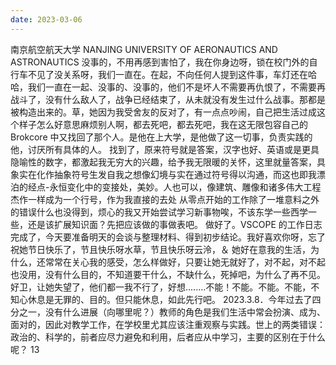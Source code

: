```yaml
---
date: 2023-03-06
---
```


南京航空航天大学
NANJING UNIVERSITY OF AERONAUTICS AND ASTRONAUTICS
没事的，不用再感到害怕了，我在你身边呀，锁在校门外的自行车不见了没关系呀，我们一直在。在起，不向任何人提到这件事，车灯还在哈哈，我们一直在一起、没事的、没事的，他们不是坏人不需要再仇恨了，不需要再战斗了，没有什么敌人了，战争已经结束了，从未就没有发生过什么战事。那都是被构造出来的。草，她因为我受舍友的反对了，有一点点吵闹，自己把生活过成这个样子怎么好意思麻烦别人啊，都去死吧，都去死吧，我在这无限包容自己的 Brokcore 中又找回了那个人。是他在上大学，是他做了这一切事，负责实践的他，讨厌所有具体的人。
找到了，原来符号就是答案，汉字也好、英语或是更具隐喻性的数字，都激起我无穷大的兴趣，给予我无限暖的关怀，这里就量答案，具象实在化作抽象符号生发自我之想像幻境与实在通过符号得以沟通，而这也即我漂泊的经点-永恒变化中的变接处，美妙。人也可以，像建筑、雕像和诸多伟大工程杰作一样成为一个行号，作为我直接的去处
从零点开始的工作除了一堆意料之外的错误什么也没得到，烦心的我又开始尝试学习新事物唉，不该东学一些西学一些，还是该扩展知识面？先把应该做的事做表吧。
做好了。VSCOPE 的工作日志完成了，今天要准备明天的会谈与整理材料、得到初步结论。我好喜欢你呀，忘了祝她节日快乐了，节且快乐呀水草，节且快乐呀云泠，＆
她好在意我的生活，为什么，还常常在关心我的感受，怎么样做好，只要让她无就好了，对不起，对不起也没用，没有什么目的，不知道要干什么，不缺什么，死掉吧，为什么了再不见。好卫，让她失望了，他们都一我不行了，好想........不能！不能。不能。不能，不知心休息是无罪的、目的。但只能休息，如此先行吧。
2023.3.8．今年过去了四分之一，没有什么进展（向哪里呢？）教师的角色是我们生活中常会扮演、成为、面对的，因此对教学工作，在学校里尤其应该注重观察与实践。世上的两类错误：政治的、科学的，前者应尽力避免和利用，后者应从中学习，主要的区别在于什么呢？
13
